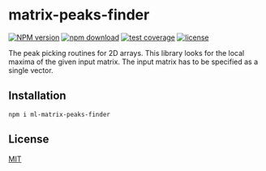 # matrix-peaks-finder

[![NPM version][npm-image]][npm-url]
[![npm download][download-image]][download-url]
[![test coverage][codecov-image]][codecov-url]
[![license][license-image]][license-url]

The peak picking routines for 2D arrays. This library looks for the local maxima of the given input matrix. The input matrix has to be specified as a single vector.

## Installation

```console
npm i ml-matrix-peaks-finder
```

## License

[MIT](./LICENSE)

[npm-image]: https://img.shields.io/npm/v/ml-matrix-peaks-finder.svg
[npm-url]: https://npmjs.org/package/ml-matrix-peaks-finder
[codecov-image]: https://img.shields.io/codecov/c/github/mljs/matrix-peaks-finder.svg
[codecov-url]: https://codecov.io/gh/mljs/matrix-peaks-finder
[download-image]: https://img.shields.io/npm/dm/ml-matrix-peaks-finder.svg
[download-url]: https://npmjs.org/package/ml-matrix-peaks-finder
[license-image]: https://img.shields.io/npm/l/ml-matrix-peaks-finder.svg
[license-url]: https://github.com/image-js/ml-matrix-peaks-finder/blob/main/LICENSE
